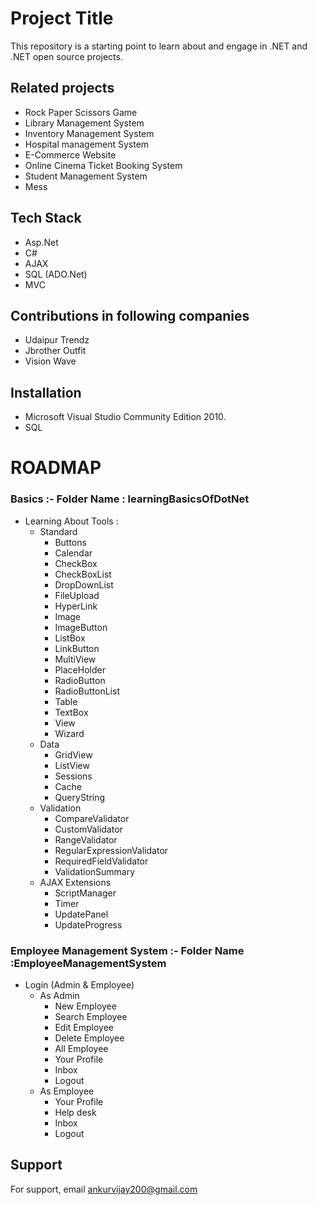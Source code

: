 
# Project Title

This repository is a starting point to learn about and engage in .NET and .NET open source projects.

## Related projects

- Rock Paper Scissors Game
- Library Management System
- Inventory Management System
- Hospital management System
- E-Commerce Website
- Online Cinema Ticket Booking System
- Student Management System
- Mess


## Tech Stack
- Asp.Net
- C#
- AJAX
- SQL (ADO.Net)
- MVC

## Contributions in following companies

- Udaipur Trendz
- Jbrother Outfit
- Vision Wave


## Installation

- Microsoft Visual Studio Community Edition 2010.
- SQL
    

# ROADMAP
### Basics :- Folder Name : learningBasicsOfDotNet
- Learning About Tools :
    - Standard
        - Buttons
        - Calendar
        - CheckBox
        - CheckBoxList
        - DropDownList
        - FileUpload
        - HyperLink
        - Image
        - ImageButton
        - ListBox
        - LinkButton
        - MultiView
        - PlaceHolder
        - RadioButton
        - RadioButtonList
        - Table
        - TextBox
        - View
        - Wizard
    - Data
        - GridView
        - ListView
        - Sessions
        - Cache
        - QueryString
    - Validation
        - CompareValidator
        - CustomValidator
        - RangeValidator
        - RegularExpressionValidator
        - RequiredFieldValidator
        - ValidationSummary
    - AJAX Extensions
        - ScriptManager
        - Timer
        - UpdatePanel
        - UpdateProgress
### Employee Management System :- Folder Name :EmployeeManagementSystem
- Login (Admin & Employee)
    - As Admin
        - New Employee
        - Search Employee
        - Edit Employee
        - Delete Employee
        - All Employee
        - Your Profile
        - Inbox
        - Logout
    - As Employee
        - Your Profile
        - Help desk
        - Inbox
        - Logout

## Support

For support, email ankurvijay200@gmail.com 